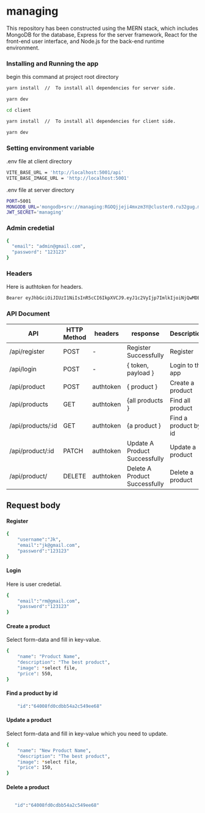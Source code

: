 # managing

This repository has been constructed using the MERN stack, which includes MongoDB for the database, Express for the server framework, React for the front-end user interface, and Node.js for the back-end runtime environment.

### Installing and Running the app

begin this command at project root directory

```bash
yarn install  //  To install all dependencies for server side.

yarn dev

cd client

yarn install  //  To install all dependencies for client side.

yarn dev

```

### Setting environment variable

.env file at client directory

```bash
VITE_BASE_URL = 'http://localhost:5001/api'
VITE_BASE_IMAGE_URL = 'http://localhost:5001'
```

.env file at server directory

```bash
PORT=5001
MONGODB_URL='mongodb+srv://managing:RGOQjjeji4mxzm3Y@cluster0.ru32gug.mongodb.net/?retryWrites=true&w=majority'
JWT_SECRET='managing'

```

### Admin credetial

```bash
{
  "email": "admin@gmail.com",
  "password": "123123"
}
```

### Headers

Here is authtoken for headers.

```bash
Bearer eyJhbGciOiJIUzI1NiIsInR5cCI6IkpXVCJ9.eyJ1c2VyIjp7ImlkIjoiNjQwMDE4ODY4MTE3NjRiYzgxZGI1ODZlIiwicm9sZSI6ImFkbWluIn0sImlhdCI6MTY3Nzg1OTY3NSwiZXhwIjoxNjc5OTMzMjc1fQ.wwwS0LvxM-o6e_pabGthfX8939lC5Ws64OELAG54kLc

```

### API Document

| API               | HTTP Method | headers   | response                      | Description          |
| ----------------- | ----------- | --------- | ----------------------------- | -------------------- |
| /api/register     | POST        | -         | Register Successfully         | Register             |
| /api/login        | POST        | -         | { token, payload }            | Login to the app     |
| /api/product      | POST        | authtoken | { product }                   | Create a product     |
| /api/products     | GET         | authtoken | {all products }               | Find all product     |
| /api/products/:id | GET         | authtoken | {a product }                  | Find a product by id |
| /api/product/:id  | PATCH       | authtoken | Update A Product Successfully | Update a product     |
| /api/product/     | DELETE      | authtoken | Delete A Product Successfully | Delete a product     |

## Request body

#### Register

```bash
{
    "username":"Jk",
    "email":"jk@gmail.com",
    "password":"123123"
}
```

#### Login
Here is user credetial.

```bash
{
    "email":"rm@gmail.com",
    "password":"123123"
}
```

#### Create a product

Select form-data and fill in key-value.

```bash
{
    "name": "Product Name",
    "description": "The best product",
    "image": *select file,
    "price": 550,
}
```

#### Find a product by id

```bash
    "id":"64008fd0cdbb54a2c549ee68"
```

#### Update a product

Select form-data and fill in key-value which you need to update.

```bash
{
    "name": "New Product Name",
    "description": "The best product",
    "image": *select file,
    "price": 150,
}
```

#### Delete a product

```bash

   "id":"64008fd0cdbb54a2c549ee68"

```

